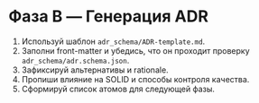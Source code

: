 # Фаза B — Генерация ADR

1. Используй шаблон `adr_schema/ADR-template.md`.
2. Заполни front-matter и убедись, что он проходит проверку `adr_schema/adr.schema.json`.
3. Зафиксируй альтернативы и rationale.
4. Пропиши влияние на SOLID и способы контроля качества.
5. Сформируй список атомов для следующей фазы.
